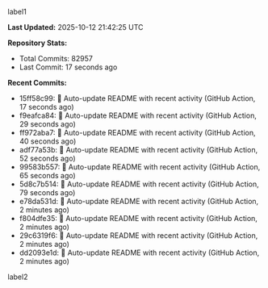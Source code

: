 
label1 
<!-- ACTIVITY_START -->
**Last Updated:** 2025-10-12 21:42:25 UTC

**Repository Stats:**
- Total Commits: 82957
- Last Commit: 17 seconds ago

**Recent Commits:**
- 15ff58c99: 🤖 Auto-update README with recent activity (GitHub Action, 17 seconds ago)
- f9eafca84: 🤖 Auto-update README with recent activity (GitHub Action, 29 seconds ago)
- ff972aba7: 🤖 Auto-update README with recent activity (GitHub Action, 40 seconds ago)
- adf77a53b: 🤖 Auto-update README with recent activity (GitHub Action, 52 seconds ago)
- 99583b557: 🤖 Auto-update README with recent activity (GitHub Action, 65 seconds ago)
- 5d8c7b514: 🤖 Auto-update README with recent activity (GitHub Action, 79 seconds ago)
- e78da531d: 🤖 Auto-update README with recent activity (GitHub Action, 2 minutes ago)
- f804dfe35: 🤖 Auto-update README with recent activity (GitHub Action, 2 minutes ago)
- 29c6319f6: 🤖 Auto-update README with recent activity (GitHub Action, 2 minutes ago)
- dd2093e1d: 🤖 Auto-update README with recent activity (GitHub Action, 2 minutes ago)
<!-- ACTIVITY_END -->

label2
